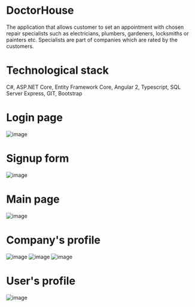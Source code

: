 ﻿# DoctorHouse
The application that allows customer to set an appointment with chosen repair specialists such as electricians, plumbers, gardeners, locksmiths or painters etc. Specialists are part of companies which are rated by the customers.

# Technological stack
C#, ASP.NET Core, Entity Framework Core, Angular 2, Typescript, SQL Server Express, GIT, Bootstrap

# Login page
![image](https://user-images.githubusercontent.com/60843449/107296966-b62ab400-6a72-11eb-900a-ef351c23bb2a.png)

# Signup form
![image](https://user-images.githubusercontent.com/60843449/107297107-f38f4180-6a72-11eb-8cc0-3b81d64e43f3.png)

# Main page
![image](https://user-images.githubusercontent.com/60843449/107297610-00606500-6a74-11eb-9018-e02b0a30bb17.png)

# Company's profile
![image](https://user-images.githubusercontent.com/60843449/107297724-39003e80-6a74-11eb-8c81-ab86a319d28a.png)
![image](https://user-images.githubusercontent.com/60843449/107297759-49b0b480-6a74-11eb-8627-e718cf716f6b.png)
![image](https://user-images.githubusercontent.com/60843449/107297790-59c89400-6a74-11eb-99e1-355e7194fdde.png)

# User's profile
![image](https://user-images.githubusercontent.com/60843449/107297849-7f559d80-6a74-11eb-8f57-7f492b74854b.png)
